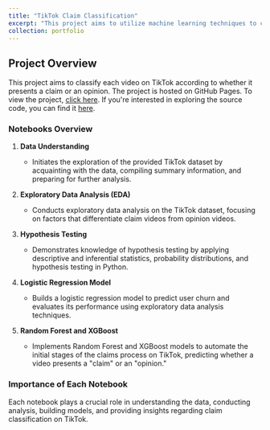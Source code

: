 ```yaml
---
title: "TikTok Claim Classification"
excerpt: "This project aims to utilize machine learning techniques to classify each video according to whether it presents a claim or an opinion. It comprises five notebooks, each focusing on a different aspect of the data analysis process."
collection: portfolio
---
```


## Project Overview

This project aims to classify each video on TikTok according to whether it presents a claim or an opinion. The project is hosted on GitHub Pages. To view the project, [click here](https://dnl0037.github.io/TikTok-ML/). If you're interested in exploring the source code, you can find it [here](https://github.com/dnl0037/TikTok-ML/).

### Notebooks Overview

1. **Data Understanding**
   - Initiates the exploration of the provided TikTok dataset by acquainting with the data, compiling summary information, and preparing for further analysis.

2. **Exploratory Data Analysis (EDA)**
   - Conducts exploratory data analysis on the TikTok dataset, focusing on factors that differentiate claim videos from opinion videos.

3. **Hypothesis Testing**
   - Demonstrates knowledge of hypothesis testing by applying descriptive and inferential statistics, probability distributions, and hypothesis testing in Python.

4. **Logistic Regression Model**
   - Builds a logistic regression model to predict user churn and evaluates its performance using exploratory data analysis techniques.

5. **Random Forest and XGBoost**
   - Implements Random Forest and XGBoost models to automate the initial stages of the claims process on TikTok, predicting whether a video presents a "claim" or an "opinion."

### Importance of Each Notebook

Each notebook plays a crucial role in understanding the data, conducting analysis, building models, and providing insights regarding claim classification on TikTok.
